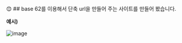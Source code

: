 😊 ## base 62를 이용해서 단축 url을 만들어 주는 사이트를 만들어 봤습니다.

**예시)**

![image](https://github.com/parksh93/shorten_url/assets/129180734/0ed4506b-4ce9-4928-ac69-8f9fd3439411)
